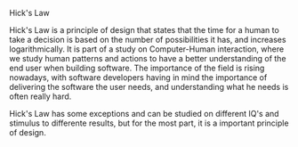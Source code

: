 Hick's Law

Hick's Law is a principle of design that states that the time for a human to take a decision is based on the number of possibilities it has, and increases logarithmically.
It is part of a study on Computer-Human interaction, where we study human patterns and actions to have a better understanding of the end user when building software.
The importance of the field is rising nowadays, with software developers having in mind the importance of delivering the software the user needs, and understanding what he needs is often really hard.

Hick's Law has some exceptions and can be studied on different IQ's and stimulus to differente results, but for the most part, it is a important principle of design.